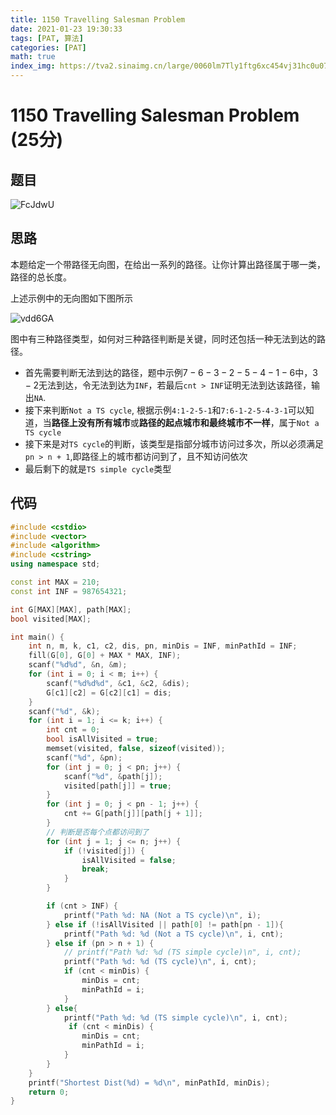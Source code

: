 ```yaml
---
title: 1150 Travelling Salesman Problem
date: 2021-01-23 19:30:33
tags: [PAT, 算法]
categories: [PAT]
math: true
index_img: https://tva2.sinaimg.cn/large/0060lm7Tly1ftg6xc454vj31hc0u07wh.jpg
---
```


# 1150 Travelling Salesman Problem (25分)

## 题目

![FcJdwU](https://gitee.com/yoyhm/oss/raw/master/uPic/FcJdwU.png)

## 思路

本题给定一个带路径无向图，在给出一系列的路径。让你计算出路径属于哪一类，路径的总长度。

上述示例中的无向图如下图所示

![vdd6GA](https://gitee.com/yoyhm/oss/raw/master/uPic/vdd6GA.png)

图中有三种路径类型，如何对三种路径判断是关键，同时还包括一种无法到达的路径。

- 首先需要判断无法到达的路径，题中示例$7-6-3- 2- 5- 4- 1- 6$中，$3-2$无法到达，令无法到达为`INF`，若最后`cnt > INF`证明无法到达该路径，输出`NA`.
- 接下来判断`Not a TS cycle`, 根据示例`4:1-2-5-1`和`7:6-1-2-5-4-3-1`可以知道，当**路径上没有所有城市**或**路径的起点城市和最终城市不一样**，属于`Not a TS cycle`
- 接下来是对`TS cycle`的判断，该类型是指部分城市访问过多次，所以必须满足`pn > n + 1`,即路径上的城市都访问到了，且不知访问依次
- 最后剩下的就是`TS simple cycle`类型

## 代码

```C++
#include <cstdio>
#include <vector>
#include <algorithm>
#include <cstring>
using namespace std;

const int MAX = 210;
const int INF = 987654321;

int G[MAX][MAX], path[MAX];
bool visited[MAX];

int main() {
    int n, m, k, c1, c2, dis, pn, minDis = INF, minPathId = INF;
    fill(G[0], G[0] + MAX * MAX, INF);
    scanf("%d%d", &n, &m);
    for (int i = 0; i < m; i++) {
        scanf("%d%d%d", &c1, &c2, &dis);
        G[c1][c2] = G[c2][c1] = dis;
    }
    scanf("%d", &k);
    for (int i = 1; i <= k; i++) {
        int cnt = 0;
        bool isAllVisited = true;
        memset(visited, false, sizeof(visited));
        scanf("%d", &pn);
        for (int j = 0; j < pn; j++) {
            scanf("%d", &path[j]);
            visited[path[j]] = true;
        }
        for (int j = 0; j < pn - 1; j++) {
            cnt += G[path[j]][path[j + 1]];
        }
        // 判断是否每个点都访问到了
        for (int j = 1; j <= n; j++) {
            if (!visited[j]) {
                isAllVisited = false;
                break;
            }
        }

        if (cnt > INF) {
            printf("Path %d: NA (Not a TS cycle)\n", i);
        } else if (!isAllVisited || path[0] != path[pn - 1]){
            printf("Path %d: %d (Not a TS cycle)\n", i, cnt);
        } else if (pn > n + 1) {
            // printf("Path %d: %d (TS simple cycle)\n", i, cnt);
            printf("Path %d: %d (TS cycle)\n", i, cnt);
            if (cnt < minDis) {
                minDis = cnt;
                minPathId = i;
            }
        } else{
            printf("Path %d: %d (TS simple cycle)\n", i, cnt);
             if (cnt < minDis) {
                minDis = cnt;
                minPathId = i;
            }
        }
    }
    printf("Shortest Dist(%d) = %d\n", minPathId, minDis);
    return 0;
}
```
